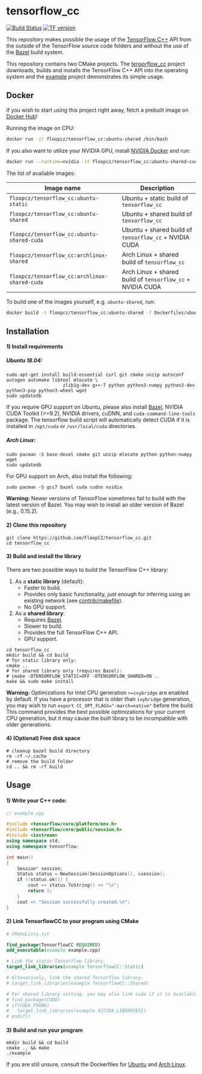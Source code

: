 # tensorflow_cc
[![Build Status](http://ash.floop.cz:8080/buildStatus/icon?job=tensorflow_cc)](http://ash.floop.cz:8080/job/tensorflow_cc/)
[![TF version](https://img.shields.io/badge/TF%20version-1.9.0-brightgreen.svg)]()

This repository makes possible the usage of the [TensorFlow C++](https://www.tensorflow.org/api_docs/cc/) API from the outside of the TensorFlow source code folders and without the use of the [Bazel](https://bazel.build/) build system.

This repository contains two CMake projects. The [tensorflow_cc](tensorflow_cc) project downloads, builds and installs the TensorFlow C++ API into the operating system and the [example](example) project demonstrates its simple usage.

## Docker

If you wish to start using this project right away, fetch a prebuilt image on [Docker Hub](https://hub.docker.com/r/floopcz/tensorflow_cc/)!

Running the image on CPU:
```bash
docker run -it floopcz/tensorflow_cc:ubuntu-shared /bin/bash
```

If you also want to utilize your NVIDIA GPU, install [NVIDIA Docker](https://github.com/NVIDIA/nvidia-docker) and run:
```bash
docker run --runtime=nvidia -it floopcz/tensorflow_cc:ubuntu-shared-cuda /bin/bash
```

The list of available images:

| Image name                                    | Description                                                |
| ---                                           | ---                                                        |
| `floopcz/tensorflow_cc:ubuntu-static`         | Ubuntu + static build of `tensorflow_cc`                   |
| `floopcz/tensorflow_cc:ubuntu-shared`         | Ubuntu + shared build of `tensorflow_cc`                   |
| `floopcz/tensorflow_cc:ubuntu-shared-cuda`    | Ubuntu + shared build of `tensorflow_cc` + NVIDIA CUDA     |
| `floopcz/tensorflow_cc:archlinux-shared`      | Arch Linux + shared build of `tensorflow_cc`               |
| `floopcz/tensorflow_cc:archlinux-shared-cuda` | Arch Linux + shared build of `tensorflow_cc` + NVIDIA CUDA |

To build one of the images yourself, e.g. `ubuntu-shared`, run:
```bash
docker build -t floopcz/tensorflow_cc:ubuntu-shared -f Dockerfiles/ubuntu-shared .
```

## Installation

#### 1) Install requirements

##### Ubuntu 18.04:
```
sudo apt-get install build-essential curl git cmake unzip autoconf autogen automake libtool mlocate \
                     zlib1g-dev g++-7 python python3-numpy python3-dev python3-pip python3-wheel wget
sudo updatedb
```

If you require GPU support on Ubuntu, please also install [Bazel](https://bazel.build/), NVIDIA CUDA Toolkit (>=9.2), NVIDIA drivers, cuDNN, and `cuda-command-line-tools` package. The tensorflow build script will automatically detect CUDA if it is installed in `/opt/cuda` or `/usr/local/cuda` directories.

##### Arch Linux:
```
sudo pacman -S base-devel cmake git unzip mlocate python python-numpy wget
sudo updatedb
```

For GPU support on Arch, also install the following:

```
sudo pacman -S gcc7 bazel cuda cudnn nvidia
```

**Warning:** Newer versions of TensorFlow sometimes fail to build with the latest version of Bazel. You may wish
to install an older version of Bazel (e.g., 0.15.2).

#### 2) Clone this repository
```
git clone https://github.com/FloopCZ/tensorflow_cc.git
cd tensorflow_cc
```

#### 3) Build and install the library

There are two possible ways to build the TensorFlow C++ library:
1. As a __static library__ (default):
    - Faster to build.
    - Provides only basic functionality, just enough for inferring using an existing network
      (see [contrib/makefile](https://github.com/tensorflow/tensorflow/tree/master/tensorflow/contrib/makefile)).
    - No GPU support.
2. As a __shared library__:
    - Requires [Bazel](https://bazel.build/).
    - Slower to build.
    - Provides the full TensorFlow C++ API.
    - GPU support.

```
cd tensorflow_cc
mkdir build && cd build
# for static library only:
cmake ..
# for shared library only (requires Bazel):
# cmake -DTENSORFLOW_STATIC=OFF -DTENSORFLOW_SHARED=ON ..
make && sudo make install
```

**Warning:** Optimizations for Intel CPU generation `>=ivybridge` are enabled by default. If you have a
processor that is older than `ivybridge` generation, you may wish to run `export CC_OPT_FLAGS="-march=native"`
before the build. This command provides the best possible optimizations for your current CPU generation, but
it may cause the built library to be incompatible with older generations.

#### 4) (Optional) Free disk space

```
# cleanup bazel build directory
rm -rf ~/.cache
# remove the build folder
cd .. && rm -rf build
```

## Usage

#### 1) Write your C++ code:
```C++
// example.cpp

#include <tensorflow/core/platform/env.h>
#include <tensorflow/core/public/session.h>
#include <iostream>
using namespace std;
using namespace tensorflow;

int main()
{
    Session* session;
    Status status = NewSession(SessionOptions(), &session);
    if (!status.ok()) {
        cout << status.ToString() << "\n";
        return 1;
    }
    cout << "Session successfully created.\n";
}
```

#### 2) Link TensorflowCC to your program using CMake
```CMake
# CMakeLists.txt

find_package(TensorflowCC REQUIRED)
add_executable(example example.cpp)

# Link the static Tensorflow library.
target_link_libraries(example TensorflowCC::Static)

# Altenatively, link the shared Tensorflow library.
# target_link_libraries(example TensorflowCC::Shared)

# For shared library setting, you may also link cuda if it is available.
# find_package(CUDA)
# if(CUDA_FOUND)
#   target_link_libraries(example ${CUDA_LIBRARIES})
# endif()
```

#### 3) Build and run your program
```
mkdir build && cd build
cmake .. && make
./example 
```

If you are still unsure, consult the Dockerfiles for
[Ubuntu](Dockerfiles/ubuntu-shared) and [Arch Linux](Dockerfiles/archlinux-shared).
